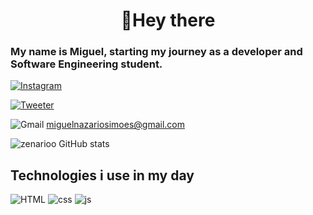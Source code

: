 <h1 align="center">👋Hey there</h1>

### My name is Miguel, starting my journey as a developer and Software Engineering student. 
[![Instagram](https://img.shields.io/badge/Instagram-E4405F?style=for-the-badge&logo=instagram&logoColor=white)](https://www.instagram.com/miguelnazario_/)

[![Tweeter](https://img.shields.io/badge/Twitter-1DA1F2?style=for-the-badge&logo=twitter&logoColor=white)](https://x.com/miguelzenario)

![Gmail](https://img.shields.io/badge/Gmail-D14836?style=for-the-badge&logo=gmail&logoColor=white) miguelnazariosimoes@gmail.com

![zenarioo GitHub stats](https://github-readme-stats.vercel.app/api?username=zenarioo&show_icons=true&theme=radical)

## Technologies i use in my day

![HTML](https://img.shields.io/badge/HTML5-E34F26?style=for-the-badge&logo=html5&logoColor=white) ![css](https://img.shields.io/badge/CSS3-1572B6?style=for-the-badge&logo=css3&logoColor=white)  ![js](https://img.shields.io/badge/JavaScript-F7DF1E?style=for-the-badge&logo=javascript&logoColor=black)
